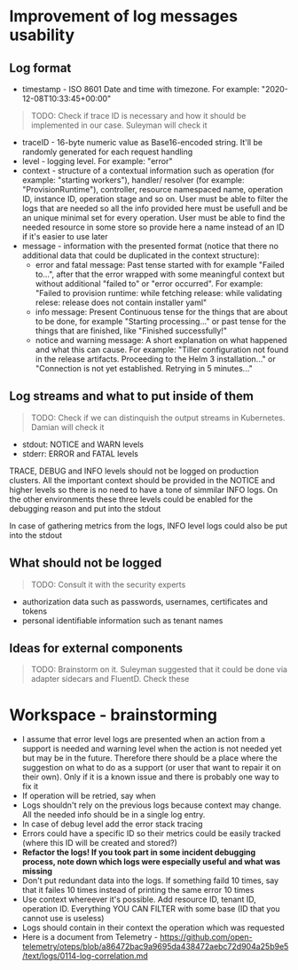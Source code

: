 # Improvement of log messages usability

## Log format

- timestamp - ISO 8601 Date and time with timezone. For example: "2020-12-08T10:33:45+00:00"
> TODO: Check if trace ID is necessary and how it should be implemented in our case. Suleyman will check it 
- traceID - 16-byte numeric value as Base16-encoded string. It'll be randomly generated for each request handling
- level - logging level. For example: "error"
- context - structure of a contextual information such as operation (for example: "starting workers"), handler/ resolver (for example: "ProvisionRuntime"), controller, resource namespaced name, operation ID, instance ID, operation stage and so on. User must be able to filter the logs that are needed so all the info provided here must be usefull and be an unique minimal set for every operation. User must be able to find the needed resource in some store so provide here a name instead of an ID if it's easier to use later
- message - information with the presented format (notice that there no additional data that could be duplicated in the context structure):
    - error and fatal message: Past tense started with for example "Failed to...", after that the error wrapped with some meaningful context but without additional "failed to" or "error occurred". For example: "Failed to provision runtime: while fetching release: while validating relese: release does not contain installer yaml"
    - info message: Present Continuous tense for the things that are about to be done, for example "Starting processing..." or past tense for the things that are finished, like "Finished successfully!"
    - notice and warning message: A short explanation on what happened and what this can cause. For example: "Tiller configuration not found in the release artifacts. Proceeding to the Helm 3 installation..." or "Connection is not yet established. Retrying in 5 minutes..."

## Log streams and what to put inside of them

> TODO: Check if we can distinquish the output streams in Kubernetes. Damian will check it

- stdout: NOTICE and WARN levels
- stderr: ERROR and FATAL levels

TRACE, DEBUG and INFO levels should not be logged on production clusters. All the important context should be provided in the NOTICE and higher levels so there is no need to have a tone of simmilar INFO logs. On the other environments these three levels could be enabled for the debugging reason and put into the stdout

In case of gathering metrics from the logs, INFO level logs could also be put into the stdout

## What should **not** be logged

> TODO: Consult it with the security experts

- authorization data such as passwords, usernames, certificates and tokens
- personal identifiable information such as tenant names

## Ideas for external components

> TODO: Brainstorm on it. Suleyman suggested that it could be done via adapter sidecars and FluentD. Check these

# Workspace - brainstorming

- I assume that error level logs are presented when an action from a support is needed and warning level when the action is not needed yet but may be in the future. Therefore there should be a place where the suggestion on what to do as a support (or user that want to repair it on their own). Only if it is a known issue and there is probably one way to fix it
- If operation will be retried, say when
- Logs shouldn't rely on the previous logs because context may change. All the needed info should be in a single log entry.
- In case of debug level add the error stack tracing
- Errors could have a specific ID so their metrics could be easily tracked (where this ID will be created and stored?)
- **Refactor the logs! If you took part in some incident debugging process, note down which logs were especially useful and what was missing**
- Don't put redundant data into the logs. If something faild 10 times, say that it failes 10 times instead of printing the same error 10 times
- Use context whereever it's possible. Add resource ID, tenant ID, operation ID. Everything YOU CAN FILTER with some base (ID that you cannot use is useless)
- Logs should contain in their context the operation which was requested
- Here is a document from Telemetry - https://github.com/open-telemetry/oteps/blob/a86472bac9a9695da438472aebc72d904a25b9e5/text/logs/0114-log-correlation.md
